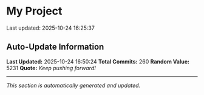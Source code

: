 # My Project


Last updated: 2025-10-24 16:25:37











































































































































































































































































































































































































































































































































































































































































## Auto-Update Information

**Last Updated:** 2025-10-24 16:50:24
**Total Commits:** 260
**Random Value:** 5231
**Quote:** _Keep pushing forward!_

---
_This section is automatically generated and updated._